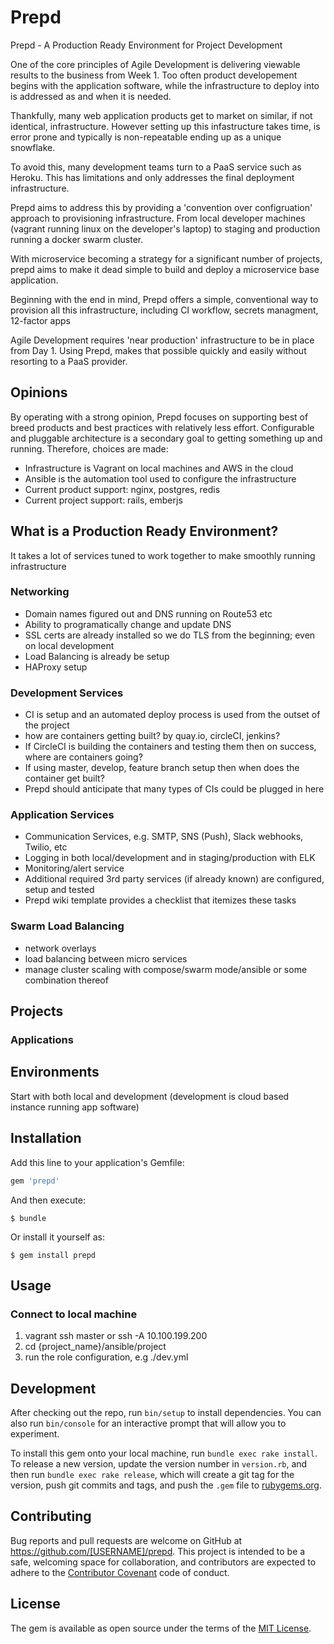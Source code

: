 # Prepd

Prepd - A Production Ready Environment for Project Development

One of the core principles of Agile Development is delivering viewable results
to the business from Week 1. Too often product developement begins with the
application software, while the infrastructure to deploy into is addressed as
and when it is needed.

Thankfully, many web application products get to market on similar,
if not identical, infrastructure. However setting up this infastructure takes time,
is error prone and typically is non-repeatable ending up as a unique snowflake.

To avoid this, many development teams turn to a PaaS service such as Heroku.
This has limitations and only addresses the final deployment infrastructure.

Prepd aims to address this by providing a 'convention over configruation' approach
to provisioning infrastructure. From local developer machines (vagrant running linux
on the developer's laptop) to staging and production running a docker swarm cluster.

With microservice becoming a strategy for a significant number of projects, prepd
aims to make it dead simple to build and deploy a microservice base application.

Beginning with the end in mind, Prepd offers a simple, conventional way to provision
all this infrastructure, including CI workflow, secrets managment, 12-factor apps

Agile Development requires 'near production' infrastructure to be in place from Day 1.
Using Prepd, makes that possible quickly and easily without resorting to a PaaS provider.

## Opinions

By operating with a strong opinion, Prepd focuses on supporting best of breed products
and best practices with relatively less effort. Configurable and pluggable architecture
is a secondary goal to getting something up and running. Therefore, choices are made:

- Infrastructure is Vagrant on local machines and AWS in the cloud
- Ansible is the automation tool used to configure the infrastructure
- Current product support: nginx, postgres, redis
- Current project support: rails, emberjs

## What is a Production Ready Environment?

It takes a lot of services tuned to work together to make smoothly running infrastructure

### Networking
- Domain names figured out and DNS running on Route53 etc
- Ability to programatically change and update DNS
- SSL certs are already installed so we do TLS from the beginning; even on local development
- Load Balancing is already be setup
- HAProxy setup

### Development Services
- CI is setup and an automated deploy process is used from the outset of the project
- how are containers getting built? by quay.io, circleCI, jenkins?
- If CircleCI is building the containers and testing them then on success, where are containers going?
- If using master, develop, feature branch setup then when does the container get built?
- Prepd should anticipate that many types of CIs could be plugged in here

### Application Services
- Communication Services, e.g. SMTP, SNS (Push), Slack webhooks, Twilio, etc
- Logging in both local/development and in staging/production with ELK
- Monitoring/alert service
- Additional required 3rd party services (if already known) are configured, setup and tested
- Prepd wiki template provides a checklist that itemizes these tasks

### Swarm Load Balancing
- network overlays
- load balancing between micro services
- manage cluster scaling with compose/swarm mode/ansible or some combination thereof

## Projects


### Applications


## Environments

Start with both local and development (development is cloud based instance running app software)


## Installation

Add this line to your application's Gemfile:

```ruby
gem 'prepd'
```

And then execute:

    $ bundle

Or install it yourself as:

    $ gem install prepd

## Usage

### Connect to local machine

1. vagrant ssh master or ssh -A 10.100.199.200
2. cd {project_name}/ansible/project
3. run the role configuration, e.g ./dev.yml


## Development

After checking out the repo, run `bin/setup` to install dependencies. You can also run `bin/console` for an interactive prompt that will allow you to experiment.

To install this gem onto your local machine, run `bundle exec rake install`. To release a new version, update the version number in `version.rb`, and then run `bundle exec rake release`, which will create a git tag for the version, push git commits and tags, and push the `.gem` file to [rubygems.org](https://rubygems.org).

## Contributing

Bug reports and pull requests are welcome on GitHub at https://github.com/[USERNAME]/prepd. This project is intended to be a safe, welcoming space for collaboration, and contributors are expected to adhere to the [Contributor Covenant](http://contributor-covenant.org) code of conduct.


## License

The gem is available as open source under the terms of the [MIT License](http://opensource.org/licenses/MIT).

